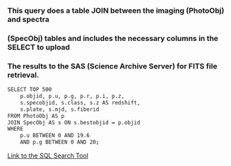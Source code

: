### This query does a table JOIN between the imaging (PhotoObj) and spectra
### (SpecObj) tables and includes the necessary columns in the SELECT to upload
### The results to the SAS (Science Archive Server) for FITS file retrieval.

```bash 
SELECT TOP 500
    p.objid, p.u, p.g, p.r, p.i, p.z,
    s.specobjid, s.class, s.z AS redshift,
    s.plate, s.mjd, s.fiberid
FROM PhotoObj AS p
JOIN SpecObj AS s ON s.bestobjid = p.objid
WHERE 
    p.u BETWEEN 0 AND 19.6
    AND p.g BETWEEN 0 AND 20;


```

[Link to the SQL Search Tool](https://skyserver.sdss.org/dr18/SearchTools/sql)
